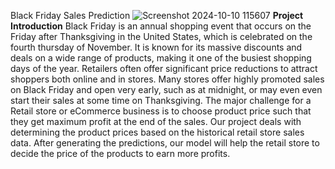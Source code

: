 Black Friday Sales Prediction
![Screenshot 2024-10-10 115607](https://github.com/user-attachments/assets/a5f2deff-93a8-456c-959b-a50ca7b65df5)
**Project Introduction**
Black Friday is an annual shopping event that occurs on the Friday after Thanksgiving in the United States, which is celebrated on the fourth thursday of November. It is known for its massive discounts and deals on a wide range of products, making it one of the busiest shopping days of the year. Retailers often offer significant price reductions to attract shoppers both online and in stores. Many stores offer highly promoted sales on Black Friday and open very early, such as at midnight, or may even even start their sales at some time on Thanksgiving. The major challenge for a Retail store or eCommerce business is to choose product price such that they get maximum profit at the end of the sales. Our project deals with determining the product prices based on the historical retail store sales data. After generating the predictions, our model will help the retail store to decide the price of the products to earn more profits. 
